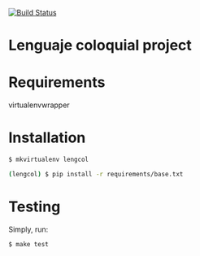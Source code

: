[![Build Status](https://travis-ci.org/bartsanchez/lengcol.svg?branch=master)](https://travis-ci.org/bartsanchez/lengcol)

# Lenguaje coloquial project

# Requirements

virtualenvwrapper

# Installation

```sh
$ mkvirtualenv lengcol

(lengcol) $ pip install -r requirements/base.txt
```

# Testing

Simply, run:

```sh
$ make test
```
